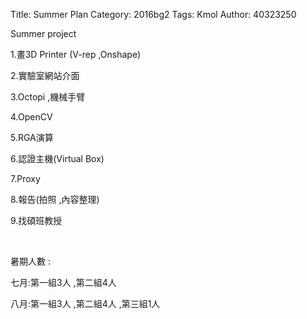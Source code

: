 Title: Summer Plan
Category: 2016bg2
Tags: Kmol 
Author: 40323250


Summer project

<!-- PELICAN_END_SUMMARY -->
<p>1.畫3D Printer (V-rep ,Onshape)</p>
<p>2.實驗室網站介面</p>
<p>3.Octopi ,機械手臂</p>
<p>4.OpenCV </p>
<p>5.RGA演算</p>
<p>6.認證主機(Virtual Box)</p>
<p>7.Proxy</p>
<p>8.報告(拍照 ,內容整理)</p>
<p>9.找碩班教授</p>
</br>
<p>暑期人數 : </p>
<p>七月:第一組3人 ,第二組4人</p>
<p>八月:第一組3人 ,第二組4人 ,第三組1人</p>



